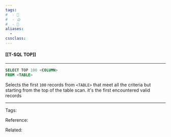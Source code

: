 ```yaml
---
tags:
#  - 🌱️
#  - 🌞️
#  - 🌲️
aliases: 
  - 
cssclass: 
---
```


#### [[T-SQL TOP]]

---

```sql
SELECT TOP 100 <COLUMN>
FROM <TABLE>
```

Selects the first `100` records from `<TABLE>` that meet all the criteria but starting from the top of the table scan. it's the first encountered valid records

---
Tags: 

Reference:

Related:
